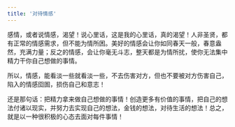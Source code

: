 ```yaml
---
title: '对待情感'
---
```


感情，或者说情感，渴望！说心里话，这是我的心里话，真的渴望！人非圣贤，都有正常的情感需求，但不能为情所困。美好的情感会让你如同春天一般，春意盎然，充满力量；反之的情感，会让你毫无斗志，整天都是为情所扰，使你无法集中精力干你自己想做的事情。

所以，情感，能看淡一些就看淡一些，不去伤害对方，但也不要被对方伤害自己，陷入的情感囵圄，损伤自己和意志！

还是那句话：把精力拿来做自己想做的事情！创造更多有价值的事情，把自己的想法付诸以现实，并努力去实现自己的想法，金钱的想法，对待生活的想法！总之，就是以一种很积极的心态去面对每件事情！
